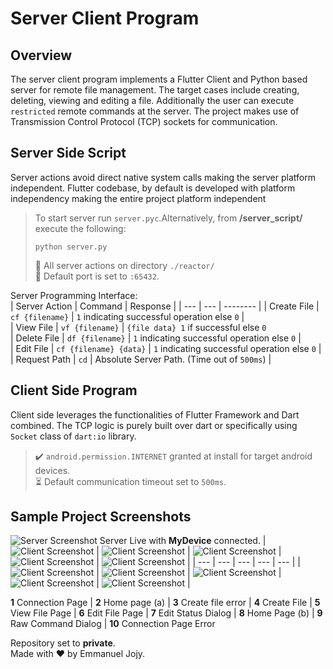 # Server Client Program 
## Overview
The server client program implements a Flutter Client and Python based server for remote file management. The target cases include creating, deleting, viewing and editing a file. Additionally the user can execute `restricted` remote commands at the server. The project makes use of Transmission Control Protocol (TCP) sockets for communication. 
 
## Server Side Script
Server actions avoid direct native system calls making the server platform independent. Flutter codebase, by default is developed with platform independency making the entire project platform independent  
> To start server run `server.pyc`.Alternatively, from **/server_script/** execute the following:
> ```
> python server.py
> ```  
> :triangular_flag_on_post: All server actions on directory `./reactor/`   
> :electric_plug: Default port is set to `:65432`.  

 Server Programming Interface:  
| Server Action | Command | Response |
| --- | --- |  -------- |
| Create File | `cf {filename}`  | `1` indicating successful operation else `0` |  
| View File | `vf {filename}`  | `{file data} 1` if  successful else `0`  
| Delete File | `df {filename}`  | `1` indicating successful operation else `0` |  
| Edit File | `cf {filename} {data}`  | `1` indicating successful operation else `0` |  
| Request Path | `cd`  | Absolute Server Path. (Time out of `500ms`) |

## Client Side Program
Client side leverages the functionalities of Flutter Framework and Dart combined. The TCP logic is purely built over dart or specifically using `Socket` class of  `dart:io` library.  
>:heavy_check_mark: `android.permission.INTERNET` granted at install for target android devices.  
:hourglass_flowing_sand: Default communication timeout set to `500ms`.

## Sample Project Screenshots
![Server Screenshot](/assets/server_live.png) Server Live with **MyDevice** connected.
| ![Client Screenshot](/assets/client_1.png) | ![Client Screenshot](/assets/client_2.png) | ![Client Screenshot](/assets/client_3.png) | ![Client Screenshot](/assets/client_4.png) | ![Client Screenshot](/assets/client_5.png) |
| --- | --- | --- | --- | --- |
| ![Client Screenshot](/assets/client_6.png) | ![Client Screenshot](/assets/client_7.png) | ![Client Screenshot](/assets/client_8.png) | ![Client Screenshot](/assets/client_10.png) | ![Client Screenshot](/assets/client_9.png) |
  
**1** Connection Page | **2** Home page (a) | **3** Create file error | **4** Create File | **5** View File Page | **6** Edit File Page | **7** Edit Status Dialog | **8** Home Page (b) | **9** Raw Command Dialog | **10** Connection Page Error

Repository set to **private**.  
Made with :heart: by Emmanuel Jojy.



